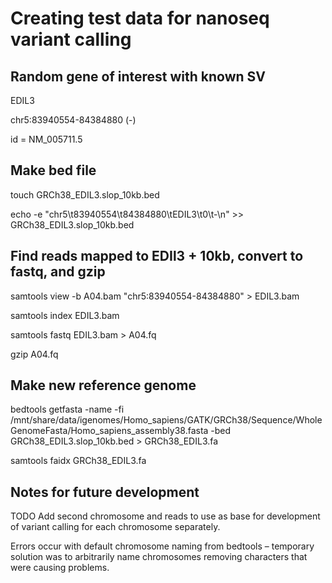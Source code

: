 # Creating test data for nanoseq variant calling 

## Random gene of interest with known SV
EDIL3

chr5:83940554-84384880 (-)

id = NM_005711.5

## Make bed file
touch GRCh38_EDIL3.slop_10kb.bed

echo -e "chr5\t83940554\t84384880\tEDIL3\t0\t-\n" >> GRCh38_EDIL3.slop_10kb.bed


## Find reads mapped to EDIl3 + 10kb, convert to fastq, and gzip
samtools view -b A04.bam "chr5:83940554-84384880" > EDIL3.bam

samtools index EDIL3.bam 

samtools fastq EDIL3.bam > A04.fq

gzip A04.fq

## Make new reference genome
bedtools getfasta -name -fi /mnt/share/data/igenomes/Homo_sapiens/GATK/GRCh38/Sequence/WholeGenomeFasta/Homo_sapiens_assembly38.fasta -bed GRCh38_EDIL3.slop_10kb.bed > GRCh38_EDIL3.fa

samtools faidx GRCh38_EDIL3.fa

## Notes for future development
TODO Add second chromosome and reads to use as base for development of variant calling for each chromosome separately.

Errors occur with default chromosome naming from bedtools – temporary solution was to arbitrarily name chromosomes removing characters that were causing problems.
